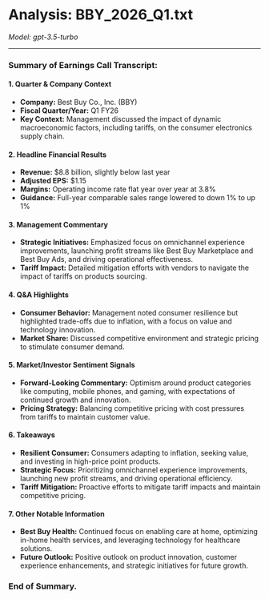 # Analysis: BBY_2026_Q1.txt

*Model: gpt-3.5-turbo*

---

### Summary of Earnings Call Transcript:

#### 1. **Quarter & Company Context**
- **Company:** Best Buy Co., Inc. (BBY)
- **Fiscal Quarter/Year:** Q1 FY26
- **Key Context:** Management discussed the impact of dynamic macroeconomic factors, including tariffs, on the consumer electronics supply chain.

#### 2. **Headline Financial Results**
- **Revenue:** $8.8 billion, slightly below last year
- **Adjusted EPS:** $1.15
- **Margins:** Operating income rate flat year over year at 3.8%
- **Guidance:** Full-year comparable sales range lowered to down 1% to up 1%

#### 3. **Management Commentary**
- **Strategic Initiatives:** Emphasized focus on omnichannel experience improvements, launching profit streams like Best Buy Marketplace and Best Buy Ads, and driving operational effectiveness.
- **Tariff Impact:** Detailed mitigation efforts with vendors to navigate the impact of tariffs on products sourcing.

#### 4. **Q&A Highlights**
- **Consumer Behavior:** Management noted consumer resilience but highlighted trade-offs due to inflation, with a focus on value and technology innovation.
- **Market Share:** Discussed competitive environment and strategic pricing to stimulate consumer demand.

#### 5. **Market/Investor Sentiment Signals**
- **Forward-Looking Commentary:** Optimism around product categories like computing, mobile phones, and gaming, with expectations of continued growth and innovation.
- **Pricing Strategy:** Balancing competitive pricing with cost pressures from tariffs to maintain customer value.

#### 6. **Takeaways**
- **Resilient Consumer:** Consumers adapting to inflation, seeking value, and investing in high-price point products.
- **Strategic Focus:** Prioritizing omnichannel experience improvements, launching new profit streams, and driving operational efficiency.
- **Tariff Mitigation:** Proactive efforts to mitigate tariff impacts and maintain competitive pricing.

#### 7. **Other Notable Information**
- **Best Buy Health:** Continued focus on enabling care at home, optimizing in-home health services, and leveraging technology for healthcare solutions.
- **Future Outlook:** Positive outlook on product innovation, customer experience enhancements, and strategic initiatives for future growth.

### End of Summary.